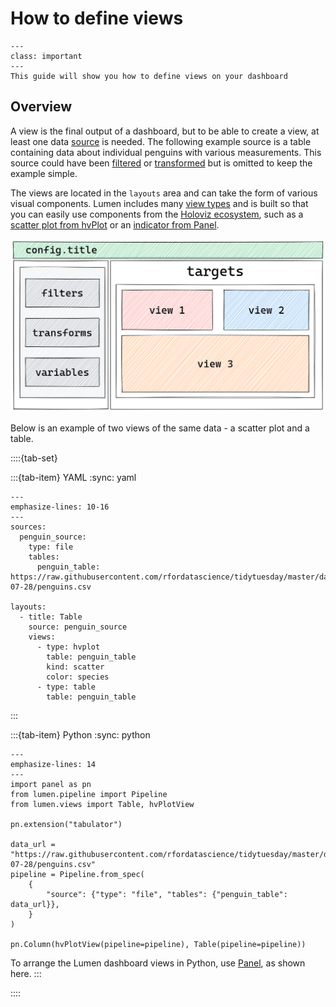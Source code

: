 # How to define views

```{admonition} What does this guide solve?
---
class: important
---
This guide will show you how to define views on your dashboard
```

## Overview

A view is the final output of a dashboard, but to be able to create a view, at least one data [source](../../reference/source/index.md) is needed.
The following example source is a table containing data about individual penguins with various measurements.
This source could have been [filtered](../../reference/filter/index.md) or [transformed](../../reference/transform/index.md) but is omitted to keep the example simple.

The views are located in the `layouts` area and can take the form of various visual components.
Lumen includes many [view types](../../reference/view/index.md) and is built so that you can easily use components from the [Holoviz ecosystem](https://holoviz.org/), such as a [scatter plot from hvPlot](https://hvplot.holoviz.org/reference/pandas/scatter.html) or an [indicator from Panel](https://panel.holoviz.org/reference/index.html#indicators).

![](../../_static/excalidraw/lumen_dashboard.png)

Below is an example of two views of the same data - a scatter plot and a table.

::::{tab-set}

:::{tab-item} YAML
:sync: yaml

```{code-block} yaml
---
emphasize-lines: 10-16
---
sources:
  penguin_source:
    type: file
    tables:
      penguin_table: https://raw.githubusercontent.com/rfordatascience/tidytuesday/master/data/2020/2020-07-28/penguins.csv

layouts:
  - title: Table
    source: penguin_source
    views:
      - type: hvplot
        table: penguin_table
        kind: scatter
        color: species
      - type: table
        table: penguin_table
```
:::

:::{tab-item} Python
:sync: python

```{code-block} python
---
emphasize-lines: 14
---
import panel as pn
from lumen.pipeline import Pipeline
from lumen.views import Table, hvPlotView

pn.extension("tabulator")

data_url = "https://raw.githubusercontent.com/rfordatascience/tidytuesday/master/data/2020/2020-07-28/penguins.csv"
pipeline = Pipeline.from_spec(
    {
        "source": {"type": "file", "tables": {"penguin_table": data_url}},
    }
)

pn.Column(hvPlotView(pipeline=pipeline), Table(pipeline=pipeline))
```

To arrange the Lumen dashboard views in Python, use [Panel](https://panel.holoviz.org/), as shown here.
:::

::::
